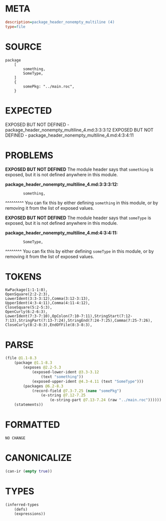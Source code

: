 # META
~~~ini
description=package_header_nonempty_multiline (4)
type=file
~~~
# SOURCE
~~~roc
package
	[
		something,
		SomeType,
	]
	{
		somePkg: "../main.roc",
	}
~~~
# EXPECTED
EXPOSED BUT NOT DEFINED - package_header_nonempty_multiline_4.md:3:3:3:12
EXPOSED BUT NOT DEFINED - package_header_nonempty_multiline_4.md:4:3:4:11
# PROBLEMS
**EXPOSED BUT NOT DEFINED**
The module header says that `something` is exposed, but it is not defined anywhere in this module.

**package_header_nonempty_multiline_4.md:3:3:3:12:**
```roc
		something,
```
  ^^^^^^^^^
You can fix this by either defining `something` in this module, or by removing it from the list of exposed values.

**EXPOSED BUT NOT DEFINED**
The module header says that `someType` is exposed, but it is not defined anywhere in this module.

**package_header_nonempty_multiline_4.md:4:3:4:11:**
```roc
		SomeType,
```
  ^^^^^^^^
You can fix this by either defining `someType` in this module, or by removing it from the list of exposed values.

# TOKENS
~~~zig
KwPackage(1:1-1:8),
OpenSquare(2:2-2:3),
LowerIdent(3:3-3:12),Comma(3:12-3:13),
UpperIdent(4:3-4:11),Comma(4:11-4:12),
CloseSquare(5:2-5:3),
OpenCurly(6:2-6:3),
LowerIdent(7:3-7:10),OpColon(7:10-7:11),StringStart(7:12-7:13),StringPart(7:13-7:24),StringEnd(7:24-7:25),Comma(7:25-7:26),
CloseCurly(8:2-8:3),EndOfFile(8:3-8:3),
~~~
# PARSE
~~~clojure
(file @1.1-8.3
	(package @1.1-8.3
		(exposes @2.2-5.3
			(exposed-lower-ident @3.3-3.12
				(text "something"))
			(exposed-upper-ident @4.3-4.11 (text "SomeType")))
		(packages @6.2-8.3
			(record-field @7.3-7.25 (name "somePkg")
				(e-string @7.12-7.25
					(e-string-part @7.13-7.24 (raw "../main.roc"))))))
	(statements))
~~~
# FORMATTED
~~~roc
NO CHANGE
~~~
# CANONICALIZE
~~~clojure
(can-ir (empty true))
~~~
# TYPES
~~~clojure
(inferred-types
	(defs)
	(expressions))
~~~
